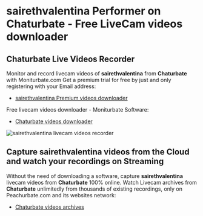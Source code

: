 # sairethvalentina Performer on Chaturbate - Free LiveCam videos downloader

## Chaturbate Live Videos Recorder

Monitor and record livecam videos of **sairethvalentina** from **Chaturbate** with Moniturbate.com
Get a premium trial for free by just and only registering with your Email address:
* [sairethvalentina Premium videos downloader](https://moniturbate.com/request-demo-licence-key.html)

Free livecam videos downloader - Moniturbate Software:
* [Chaturbate videos downloader](https://moniturbate.com/moniturbate-download-software.html)

![sairethvalentina livecam videos recorder](https://peachurnet.com/templates/moniturbate-software.png)


## Capture sairethvalentina videos from the Cloud and watch your recordings on Streaming

Without the need of downloading a software, capture **sairethvalentina** livecam videos from **Chaturbate** 100% online.
Watch Livecam archives from **Chaturbate** unlimitedly from thousands of existing recordings, only on Peachurbate.com and its websites network:
* [Chaturbate videos archives](https://peachurnet.com/)